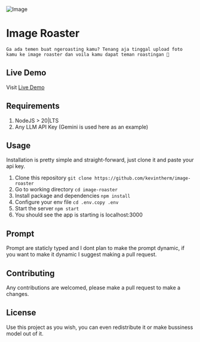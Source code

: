 ![Image]([ss1.png](https://github.com/kevintherm/image-roaster/blob/main/ss/ss1.png))

# Image Roaster

`Ga ada temen buat ngeroasting kamu? Tenang aja tinggal upload foto kamu ke image roaster dan voila kamu dapat teman roastingan 🤣`

## Live Demo

Visit [Live Demo](https://image-roaster.dtherm.shop/)

## Requirements

1. NodeJS > 20|LTS
2. Any LLM API Key (Gemini is used here as an example)

## Usage

Installation is pretty simple and straight-forward, just clone it and paste your api key.

1. Clone this repository `git clone https://github.com/kevintherm/image-roaster`
2. Go to working directory `cd image-roaster`
3. Install package and dependencies `npm install`
4. Configure your env file `cd .env.copy .env`
5. Start the server `npm start`
6. You should see the app is starting is localhost:3000

## Prompt

Prompt are staticly typed and I dont plan to make the prompt dynamic, if you want to make it dynamic I suggest making a pull request.

## Contributing

Any contributions are welcomed, please make a pull request to make a changes.

## License

Use this project as you wish, you can even redistribute it or make bussiness model out of it.

